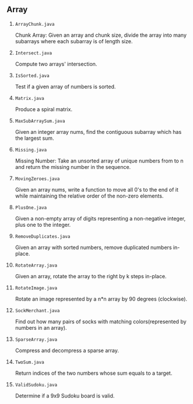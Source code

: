 ## Array

1. `ArrayChunk.java`

   Chunk Array: Given an array and chunk size, divide the array into many subarrays where each subarray is of length size.

2. `Intersect.java`

   Compute two arrays' intersection.

3. `IsSorted.java`

   Test if a given array of numbers is sorted.

4. `Matrix.java`

   Produce a spiral matrix.

5. `MaxSubArraySum.java`

   Given an integer array nums, find the contiguous subarray which has the largest sum.

6. `Missing.java`

   Missing Number: Take an unsorted array of unique numbers from to n and return the missing number in the sequence.

7. `MovingZeroes.java`

   Given an array nums, write a function to move all 0's to the end of it while maintaining the relative order of the non-zero elements.

8. `PlusOne.java`

   Given a non-empty array of digits representing a non-negative integer, plus one to the integer.

9. `RemoveDuplicates.java`

   Given an array with sorted numbers, remove duplicated numbers in-place.

10. `RotateArray.java`

    Given an array, rotate the array to the right by k steps in-place.

11. `RotateImage.java`

    Rotate an image represented by a n\*n array by 90 degrees (clockwise).

12. `SockMerchant.java`

    Find out how many pairs of socks with matching colors(represented by numbers in an array).

13. `SparseArray.java`

    Compress and decompress a sparse array.

14. `TwoSum.java`

    Return indices of the two numbers whose sum equals to a target.

15. `ValidSudoku.java`

    Determine if a 9x9 Sudoku board is valid.
